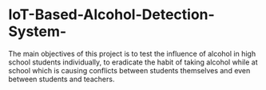 # IoT-Based-Alcohol-Detection-System-

The main objectives of this project is to test the influence of alcohol in high school students
individually, to eradicate the habit of taking alcohol while at school which is causing conflicts 
between students themselves and even between students and teachers. 

